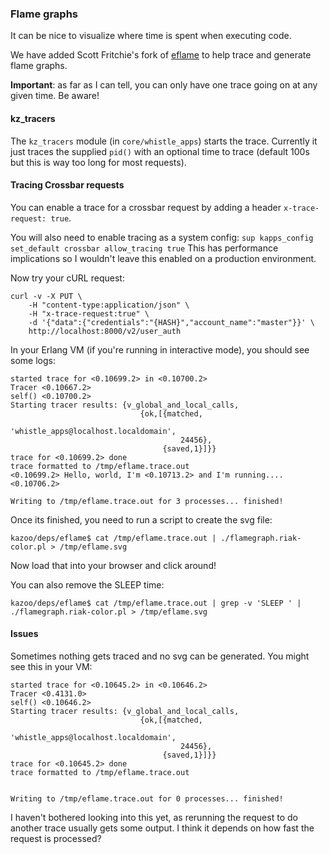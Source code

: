 ### Flame graphs

It can be nice to visualize where time is spent when executing code.

We have added Scott Fritchie's fork of [eflame](https://github.com/slfritchie/eflame) to help trace and generate flame graphs.

**Important**: as far as I can tell, you can only have one trace going on at any given time. Be aware!

#### kz_tracers

The `kz_tracers` module (in `core/whistle_apps`) starts the trace. Currently it just traces the supplied `pid()` with an optional time to trace (default 100s but this is way too long for most requests).

#### Tracing Crossbar requests

You can enable a trace for a crossbar request by adding a header `x-trace-request: true`.

You will also need to enable tracing as a system config: `sup kapps_config set_default crossbar allow_tracing true` This has performance implications so I wouldn't leave this enabled on a production environment.

Now try your cURL request:

```shell
curl -v -X PUT \
    -H "content-type:application/json" \
    -H "x-trace-request:true" \
    -d '{"data":{"credentials":"{HASH}","account_name":"master"}}' \
    http://localhost:8000/v2/user_auth
```

In your Erlang VM (if you're running in interactive mode), you should see some logs:

```
started trace for <0.10699.2> in <0.10700.2>
Tracer <0.10667.2>
self() <0.10700.2>
Starting tracer results: {v_global_and_local_calls,
                             {ok,[{matched,
                                      'whistle_apps@localhost.localdomain',
                                      24456},
                                  {saved,1}]}}
trace for <0.10699.2> done
trace formatted to /tmp/eflame.trace.out
<0.10699.2> Hello, world, I'm <0.10713.2> and I'm running....
<0.10706.2>

Writing to /tmp/eflame.trace.out for 3 processes... finished!
```

Once its finished, you need to run a script to create the svg file:

```shell
kazoo/deps/eflame$ cat /tmp/eflame.trace.out | ./flamegraph.riak-color.pl > /tmp/eflame.svg
```

Now load that into your browser and click around!

You can also remove the SLEEP time:

```shell
kazoo/deps/eflame$ cat /tmp/eflame.trace.out | grep -v 'SLEEP ' | ./flamegraph.riak-color.pl > /tmp/eflame.svg
```

#### Issues

Sometimes nothing gets traced and no svg can be generated. You might see this in your VM:

```
started trace for <0.10645.2> in <0.10646.2>
Tracer <0.4131.0>
self() <0.10646.2>
Starting tracer results: {v_global_and_local_calls,
                             {ok,[{matched,
                                      'whistle_apps@localhost.localdomain',
                                      24456},
                                  {saved,1}]}}
trace for <0.10645.2> done
trace formatted to /tmp/eflame.trace.out


Writing to /tmp/eflame.trace.out for 0 processes... finished!
```

I haven't bothered looking into this yet, as rerunning the request to do another trace usually gets some output. I think it depends on how fast the request is processed?
